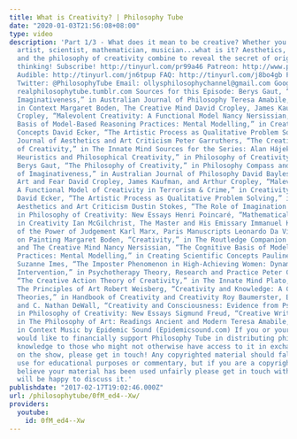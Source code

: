 ```yaml
---
title: What is Creativity? | Philosophy Tube
date: "2020-01-03T21:56:08+08:00"
type: video
description: 'Part 1/3 - What does it mean to be creative? Whether you''re a creative
  artist, scientist, mathematician, musician...what is it? Aesthetics, neurology,
  and the philosophy of creativity combine to reveal the secret of original and valuable
  thinking! Subscribe! http://tinyurl.com/pr99a46 Patreon: http://www.patreon.com/PhilosophyTube
  Audible: http://tinyurl.com/jn6tpup FAQ: http://tinyurl.com/j8bo4gb Facebook: http://tinyurl.com/jgjek5w
  Twitter: @PhilosophyTube Email: ollysphilosophychannel@gmail.com Google+: google.com/+thephilosophytube
  realphilosophytube.tumblr.com Sources for this Episode: Berys Gaut, “The Value of
  Imaginativeness,” in Australian Journal of Philosophy Teresa Amabile, Creativity
  in Context Margaret Boden, The Creative Mind David Cropley, James Kaufman, and Arthur
  Cropley, “Malevolent Creativity: A Functional Model Nancy Nersissian, “The Cognitive
  Basis of Model-Based Reasoning Practices: Mental Modelling,” in Creating Scientific
  Concepts David Ecker, “The Artistic Process as Qualitative Problem Solving,” in
  Journal of Aesthetics and Art Criticism Peter Garruthers, “The Creative Action Theory
  of Creativity,” in The Innate Mind Sources for the Series: Alan Hájek, “Philosophical
  Heuristics and Philosophical Creativity,” in Philosophy of Creativity: New Essays
  Berys Gaut, “The Philosophy of Creativity,” in Philosophy Compass and “The Value
  of Imaginativeness,” in Australian Journal of Philosophy David Bayles and Ted Orland,
  Art and Fear David Cropley, James Kaufman, and Arthur Cropley, “Malevolent Creativity:
  A Functional Model of Creativity in Terrorism & Crime,” in Creativity Research Journal
  David Ecker, “The Artistic Process as Qualitative Problem Solving,” in Journal of
  Aesthetics and Art Criticism Dustin Stokes, “The Role of Imagination in Creativity,”
  in Philosophy of Creativity: New Essays Henri Poincaré, “Mathematical Creation”
  in Creativity Ian McGilchrist, The Master and His Emissary Immanuel Kant, Critique
  of the Power of Judgement Karl Marx, Paris Manuscripts Leonardo Da Vinci, Treatise
  on Painting Margaret Boden, “Creativity,” in The Routledge Companion to Aesthetics
  and The Creative Mind Nancy Nersissian, “The Cognitive Basis of Model-Based Reasoning
  Practices: Mental Modelling,” in Creating Scientific Concepts Pauline Clance and
  Suzanne Imes, “The Imposter Phenomenon in High-Achieving Women: Dynamics and Therapeutic
  Intervention,” in Psychotherapy Theory, Research and Practice Peter Carruthers,
  “The Creative Action Theory of Creativity,” in The Innate Mind Plato, Ion R.G. Collingwood,
  The Principles of Art Robert Weisberg, “Creativity and Knowledge: A Challenge to
  Theories,” in Handbook of Creativity and Creativity Roy Baumerster, Brandon Scheneichel,
  and C. Nathan DeWall, “Creativity and Consciousness: Evidence from Psychology Experiments,”
  in Philosophy of Creativity: New Essays Sigmund Freud, “Creative Writers and Day-Dreaming,”
  in The Philosophy of Art: Readings Ancient and Modern Teresa Amabile, Creativity
  in Context Music by Epidemic Sound (Epidemicsound.com) If you or your organisation
  would like to financially support Philosophy Tube in distributing philosophical
  knowledge to those who might not otherwise have access to it in exchange for credits
  on the show, please get in touch! Any copyrighted material should fall under fair
  use for educational purposes or commentary, but if you are a copyright holder and
  believe your material has been used unfairly please get in touch with us and we
  will be happy to discuss it.'
publishdate: "2017-02-17T19:02:46.000Z"
url: /philosophytube/0fM_ed4--Xw/
providers:
  youtube:
    id: 0fM_ed4--Xw
---
```

